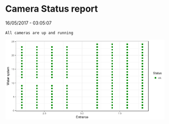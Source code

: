 Camera Status report
================
16/05/2017 - 03:05:07

    All cameras are up and running

![](camreport_files/figure-markdown_github/unnamed-chunk-2-1.png)
